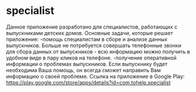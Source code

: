 # specialist
Данное приложение разработано для специалистов, работающих с выпускниками детских домов.
Основные задачи, которые решает приложение:
-помощь специалистам в сборе и анализе данных выпускников. 
Больше не потребуется совершать телефонные звонки для сбора данных от выпускников - всю информацию можно получить в удобном виде в пару кликов на телефоне.
-получение оперативной информации о проблемах выпускников. 
Если выпускнику будет необходима Ваша помощь, он всегда сможет направить Вам информацию о своей проблеме. 
Ссылка на приложение в Google Play:  
https://play.google.com/store/apps/details?id=com.tohelp.specialist
